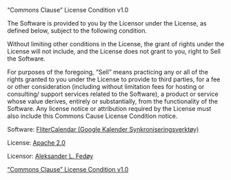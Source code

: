 “Commons Clause” License Condition v1.0

The Software is provided to you by the Licensor under the License, as defined below, subject to the following condition.

Without limiting other conditions in the License, the grant of rights under the License will not include, and the License does not grant to you,  right to Sell the Software.

For purposes of the foregoing, “Sell” means practicing any or all of the rights granted to you under the License to provide to third parties, for a fee or other consideration (including without limitation fees for hosting or consulting/ support services related to the Software), a product or service whose value derives, entirely or substantially, from the functionality of the Software.  Any license notice or attribution required by the License must also include this Commons Cause License Condition notice.

Software: [FliterCalendar (Google Kalender Synkroniseringsverktøy)](https://github.com/Aleksander-L-Fedoy/FilterCalendar)

License: [Apache 2.0](https://www.apache.org/licenses/LICENSE-2.0)

Licensor: [Aleksander L. Fedøy](mailto:aleksander.fedoy@gmail.com)

[“Commons Clause” License Condition v1.0](https://commonsclause.com/)